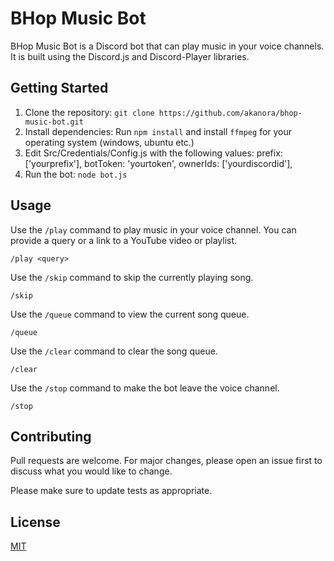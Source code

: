 # BHop Music Bot

BHop Music Bot is a Discord bot that can play music in your voice channels. It is built using the Discord.js and Discord-Player libraries.

## Getting Started

1. Clone the repository: `git clone https://github.com/akanora/bhop-music-bot.git`
2. Install dependencies: Run `npm install` and install `ffmpeg` for your operating system (windows, ubuntu etc.)
3. Edit Src/Credentials/Config.js with the following values:
  prefix: ['yourprefix'],
  botToken: 'yourtoken',
  ownerIds: ['yourdiscordid'],
4. Run the bot: `node bot.js`

## Usage

Use the `/play` command to play music in your voice channel. You can provide a query or a link to a YouTube video or playlist.
```
/play <query>
```

Use the `/skip` command to skip the currently playing song.
```
/skip
```
Use the `/queue` command to view the current song queue.
```
/queue
```
Use the `/clear` command to clear the song queue.
```
/clear
```
Use the `/stop` command to make the bot leave the voice channel.
```
/stop
```
## Contributing

Pull requests are welcome. For major changes, please open an issue first to discuss what you would like to change.

Please make sure to update tests as appropriate.

## License

[MIT](https://choosealicense.com/licenses/mit/)
